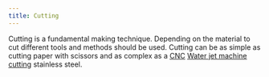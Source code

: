 ```yaml
---
title: Cutting
---
```


Cutting is a fundamental making technique. Depending on the material to cut different tools and methods should be used. Cutting can be as simple as cutting paper with scissors and as complex as a [CNC](../digital-fabrication/cnc.md) [Water jet machine cutting](../digital-fabrication/water-jet-cutting.md) stainless steel.
